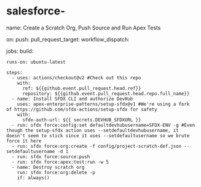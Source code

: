 # salesforce-

name: Create a Scratch Org, Push Source and Run Apex Tests

on:
  push:
  pull_request_target:
  workflow_dispatch:

jobs:
  build:

    runs-on: ubuntu-latest

    steps:
      - uses: actions/checkout@v2 #Check out this repo
        with:
          ref: ${{github.event.pull_request.head.ref}}
          repository: ${{github.event.pull_request.head.repo.full_name}}
      - name: Install SFDX CLI and authorize DevHub
        uses: apex-enterprise-patterns/setup-sfdx@v1 #We're using a fork of https://github.com/sfdx-actions/setup-sfdx for safety
        with:
          sfdx-auth-url: ${{ secrets.DEVHUB_SFDXURL }}
      - run: sfdx force:config:set defaultdevhubusername=SFDX-ENV -g #Even though the setup-sfdx action uses --setdefaultdevhubusername, it doesn't seem to stick since it uses --setdefaultusername so we brute force it here
      - run: sfdx force:org:create -f config/project-scratch-def.json --setdefaultusername -d 1
      - run: sfdx force:source:push
      - run: sfdx force:apex:test:run -w 5
      - name: Destroy scratch org
        run: sfdx force:org:delete -p
        if: always()
